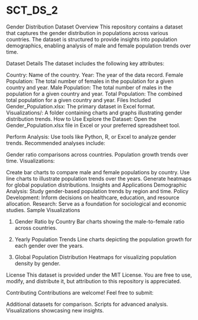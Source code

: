 # SCT_DS_2
Gender Distribution Dataset
Overview
This repository contains a dataset that captures the gender distribution in populations across various countries. The dataset is structured to provide insights into population demographics, enabling analysis of male and female population trends over time.

Dataset Details
The dataset includes the following key attributes:

Country: Name of the country.
Year: The year of the data record.
Female Population: The total number of females in the population for a given country and year.
Male Population: The total number of males in the population for a given country and year.
Total Population: The combined total population for a given country and year.
Files Included
Gender_Population.xlsx: The primary dataset in Excel format.
Visualizations/: A folder containing charts and graphs illustrating gender distribution trends.
How to Use
Explore the Dataset:
Open the Gender_Population.xlsx file in Excel or your preferred spreadsheet tool.

Perform Analysis:
Use tools like Python, R, or Excel to analyze gender trends. Recommended analyses include:

Gender ratio comparisons across countries.
Population growth trends over time.
Visualizations:

Create bar charts to compare male and female populations by country.
Use line charts to illustrate population trends over the years.
Generate heatmaps for global population distributions.
Insights and Applications
Demographic Analysis: Study gender-based population trends by region and time.
Policy Development: Inform decisions on healthcare, education, and resource allocation.
Research: Serve as a foundation for sociological and economic studies.
Sample Visualizations
1. Gender Ratio by Country
Bar charts showing the male-to-female ratio across countries.

2. Yearly Population Trends
Line charts depicting the population growth for each gender over the years.

3. Global Population Distribution
Heatmaps for visualizing population density by gender.

License
This dataset is provided under the MIT License. You are free to use, modify, and distribute it, but attribution to this repository is appreciated.

Contributing
Contributions are welcome! Feel free to submit:

Additional datasets for comparison.
Scripts for advanced analysis.
Visualizations showcasing new insights.




